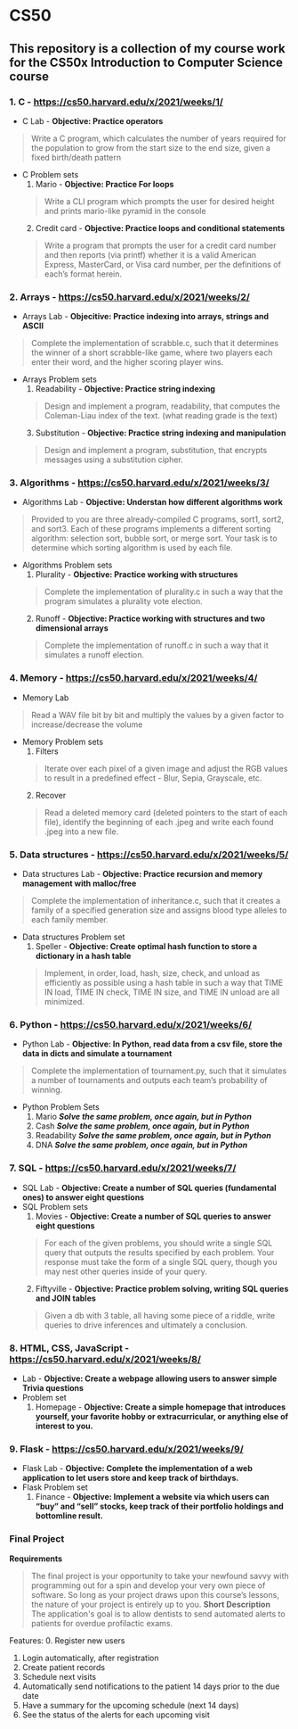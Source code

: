 # CS50
## This repository is a collection of my course work for the CS50x Introduction to Computer Science course

### 1. C - https://cs50.harvard.edu/x/2021/weeks/1/
  - C Lab - **Objective: Practice operators**  
  > Write a C program, which calculates the number of years required for the population to grow from the start size to the end size, given a fixed birth/death pattern
  
  - C Problem sets
    1. Mario - **Objective: Practice For loops**  
    > Write a CLI program which prompts the user for desired height and prints mario-like pyramid in the console
    2. Credit card - **Objective: Practice loops and conditional statements**  
    > Write a program that prompts the user for a credit card number and then reports (via printf) whether it is a valid American Express, MasterCard, or Visa card number, per the definitions of each’s format herein.
    
### 2. Arrays - https://cs50.harvard.edu/x/2021/weeks/2/
  - Arrays Lab - **Objecitive: Practice indexing into arrays, strings and ASCII**  
  > Complete the implementation of scrabble.c, such that it determines the winner of a short scrabble-like game, where two players each enter their word, and the higher scoring player wins.
  - Arrays Problem sets
    1. Readability - **Objective: Practice string indexing**  
    > Design and implement a program, readability, that computes the Coleman-Liau index of the text. (what reading grade is the text)
    3. Substitution - **Objective: Practice string indexing and manipulation**  
    > Design and implement a program, substitution, that encrypts messages using a substitution cipher.
    
### 3. Algorithms - https://cs50.harvard.edu/x/2021/weeks/3/
  - Algorithms Lab - **Objective: Understan how different algorithms work**  
  > Provided to you are three already-compiled C programs, sort1, sort2, and sort3. Each of these programs implements a different sorting algorithm: selection sort, bubble sort, or merge sort. Your task is to determine which sorting algorithm is used by each file.
  - Algorithms Problem sets
    1. Plurality - **Objective: Practice working with structures**  
    > Complete the implementation of plurality.c in such a way that the program simulates a plurality vote election.
    2. Runoff - **Objective: Practice working with structures and two dimensional arrays**  
    > Complete the implementation of runoff.c in such a way that it simulates a runoff election.
    
### 4. Memory - https://cs50.harvard.edu/x/2021/weeks/4/
  - Memory Lab
  > Read a WAV file bit by bit and multiply the values by a given factor to increase/decrease the volume
  - Memory Problem sets
    1. Filters 
    > Iterate over each pixel of a given image and adjust the RGB values to result in a predefined effect - Blur, Sepia, Grayscale, etc.
    2. Recover
    > Read a deleted memory card (deleted pointers to the start of each file), identify the beginning of each .jpeg and write each found .jpeg into a new file.
    
### 5. Data structures - https://cs50.harvard.edu/x/2021/weeks/5/
  - Data structures Lab - **Objective: Practice recursion and memory management with malloc/free**  
  > Complete the implementation of inheritance.c, such that it creates a family of a specified generation size and assigns blood type alleles to each family member. 
  - Data structures Problem set
    1. Speller - **Objective: Create optimal hash function to store a dictionary in a hash table** 
    > Implement, in order, load, hash, size, check, and unload as efficiently as possible using a hash table in such a way that TIME IN load, TIME IN check, TIME IN size, and TIME IN unload are all minimized.
    
### 6. Python - https://cs50.harvard.edu/x/2021/weeks/6/
  - Python Lab - **Objective: In Python, read data from a csv file, store the data in dicts and simulate a tournament** 
  > Complete the implementation of tournament.py, such that it simulates a number of tournaments and outputs each team’s probability of winning.
  - Python Problem Sets
    1. Mario ***Solve the same problem, once again, but in Python***
    2. Cash ***Solve the same problem, once again, but in Python***
    3. Readability ***Solve the same problem, once again, but in Python***
    4. DNA ***Solve the same problem, once again, but in Python***
    
### 7. SQL - https://cs50.harvard.edu/x/2021/weeks/7/
  - SQL Lab - **Objective: Create a number of SQL queries (fundamental ones) to answer eight questions**
  - SQL Problem sets
    1. Movies - **Objective: Create a number of SQL queries to answer eight questions** 
    > For each of the given problems, you should write a single SQL query that outputs the results specified by each problem. Your response must take the form of a single SQL query, though you may nest other queries inside of your query.
    2. Fiftyville - **Objective: Practice problem solving, writing SQL queries and JOIN tables**  
    > Given a db with 3 table, all having some piece of a riddle, write queries to drive inferences and ultimately a conclusion.
    
### 8. HTML, CSS, JavaScript - https://cs50.harvard.edu/x/2021/weeks/8/
  - Lab - **Objective: Create a webpage allowing users to answer simple Trivia questions**
  - Problem set
    1. Homepage - **Objective: Create a simple homepage that introduces yourself, your favorite hobby or extracurricular, or anything else of interest to you.**
    
### 9. Flask - https://cs50.harvard.edu/x/2021/weeks/9/
  - Flask Lab - **Objective: Complete the implementation of a web application to let users store and keep track of birthdays.**
  - Flask Problem set
    1. Finance - **Objective: Implement a website via which users can “buy” and “sell” stocks, keep track of their portfolio holdings and bottomline result.**
    
### Final Project  
  **Requirements**
  > The final project is your opportunity to take your newfound savvy with programming out for a spin and develop your very own piece of software. So long as your project draws upon this course’s lessons, the nature of your project is entirely up to you.
  **Short Description**  
  The application's goal is to allow dentists to send automated alerts to patients for overdue profilactic exams.  
  
  Features:
  0. Register new users
  1. Login automatically, after registration
  2. Create patient records
  3. Schedule next visits
  4. Automatically send notifications to the patient 14 days prior to the due date
  5. Have a summary for the upcoming schedule (next 14 days)
  6. See the status of the alerts for each upcoming visit 
  

